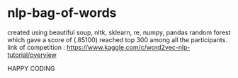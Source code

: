 # nlp-bag-of-words
created using beautiful soup, nltk, sklearn, re, numpy, pandas random forest which gave a score of  (.85100) 
reached top 300 among all the participants.
link of competition : https://www.kaggle.com/c/word2vec-nlp-tutorial/overview

HAPPY CODING
